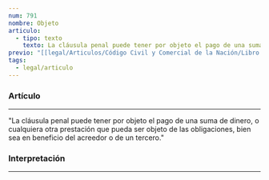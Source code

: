 ```yaml
---
num: 791
nombre: Objeto
articulo:
  - tipo: texto
    texto: La cláusula penal puede tener por objeto el pago de una suma de dinero, o cualquiera otra prestación que pueda ser objeto de las obligaciones, bien sea en beneficio del acreedor o de un tercero.
previo: "[[legal/Articulos/Código Civil y Comercial de la Nación/Libro Tercero/Título 1/Capítulo 3/Sección 3/Sección 3, Obligaciones alternativas.md|Sección 3, Obligaciones alternativas]]"
tags:
  - legal/articulo
---
```

### Artículo
---
"La cláusula penal puede tener por objeto el pago de una suma de dinero, o cualquiera otra prestación que pueda ser objeto de las obligaciones, bien sea en beneficio del acreedor o de un tercero."

### Interpretación
---
